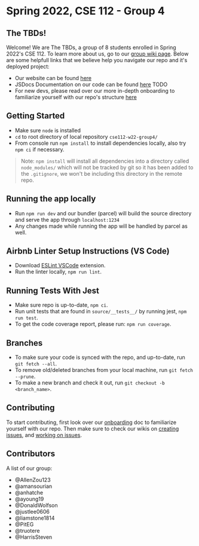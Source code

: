 # Spring 2022, CSE 112 - Group 4

## The TBDs!

Welcome! We are The TBDs, a group of 8 students enrolled in Spring 2022's CSE 112. To learn more about us, go to our [group wiki page](https://github.com/cse112-sp22-group4/Electric-Pomato/wiki). Below are some helpfull links that we believe help you navigate our repo and it's deployed project:

- Our website can be found [here](https://cse112-sp22-group4.github.io/Electric-Pomato/)
- JSDocs Documentation on our code can be found [here](https://cse-110-group-29.github.io/Electric-Pomato/docs/cse110-w21-group29/0.8.0/index.html) TODO
- For new devs, please read over our more in-depth onboarding to familiarize yourself with our repo's structure [here](https://github.com/DonaldWolfson/cse110-w21-group29/blob/main/specs/onboard.md)

## Getting Started
- Make sure `node` is installed
- `cd` to root directory of local repository `cse112-w22-group4/`
- From console run `npm install` to install dependencies locally, also try `npm ci` if necessary.
> Note: `npm install` will install all dependencies into a directory called `node_modules/` which will not be tracked by git so it has been added to the `.gitignore`, we won't be including this directory in the remote repo.

## Running the app locally
- Run `npm run dev` and our bundler (parcel) will build the source directory and serve the app through `localhost:1234`
- Any changes made while running the app will be handled by parcel as well.

## Airbnb Linter Setup Instructions (VS Code)
- Download [ESLint VSCode](https://marketplace.visualstudio.com/items?itemName=dbaeumer.vscode-eslint) extension.
- Run the linter locally, `npm run lint`.

## Running Tests With Jest
- Make sure repo is up-to-date, `npm ci`.
- Run unit tests that are found in `source/__tests__/` by running jest, `npm run test`.
- To get the code coverage report, please run: `npm run coverage`.

## Branches
- To make sure your code is synced with the repo, and up-to-date, run `git fetch --all`.
- To remove old/deleted branches from your local machine, run `git fetch --prune`.
- To make a new branch and check it out, run `git checkout -b <branch_name>`.

## Contributing

To start contributing, first look over our [onboarding](https://github.com/DonaldWolfson/cse110-w21-group29/blob/main/specs/onboard.md) doc to familiarize yourself with our repo. Then make sure to check our wikis on [creating issues](https://github.com/DonaldWolfson/cse110-w21-group29/wiki/How-to-Post-an-Issue), and [working on issues](https://github.com/DonaldWolfson/cse110-w21-group29/wiki/How-to-Work-on-an-Issue).

## Contributors

A list of our group:

- @AllenZou123
- @amansourian
- @anhatche
- @ayoung19
- @DonaldWolfson
- @justlee0606
- @liamstone1814
- @PitEG
- @truotere
- @HarrisSteven
